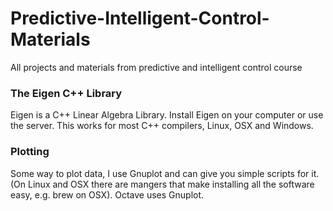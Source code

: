 # Predictive-Intelligent-Control-Materials
All projects and materials from predictive and intelligent control course

### The Eigen C++ Library
Eigen is a C++ Linear Algebra Library. Install Eigen on your computer or use the server. This works for most C++ compilers, Linux, OSX and Windows.

### Plotting
Some way to plot data, I use Gnuplot and can give you simple scripts for it. (On Linux and OSX there are mangers that make installing all the software easy, e.g. brew on OSX). Octave uses Gnuplot.